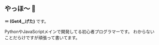 ## やっほ～ 👋
**＝ (Get4_,げた)** です。

PythonやJavaScriptメインで開発してる初心者プログラマーです。
わからないことだらけですが頑張って書いてます。

<!--
**Getta4/Getta4** is a ✨ _special_ ✨ repository because its `README.md` (this file) appears on your GitHub profile.

Here are some ideas to get you started:

- 🔭 I’m currently working on ...
- 🌱 I’m currently learning ...
- 👯 I’m looking to collaborate on ...
- 🤔 I’m looking for help with ...
- 💬 Ask me about ...
- 📫 How to reach me: ...
- 😄 Pronouns: ...
- ⚡ Fun fact: ...
-->
